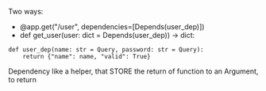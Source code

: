 Two ways:
- @app.get("/user", dependencies=[Depends(user_dep)])
- def get_user(user: dict = Depends(user_dep)) -> dict:

```
def user_dep(name: str = Query, password: str = Query):
    return {"name": name, "valid": True}
```


Dependency like a helper, that STORE the return of function to an Argument, to return